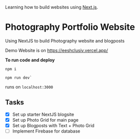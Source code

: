 Learning how to build websites using [Next.js](https://nextjs.org/learn).

# Photography Portfolio Website

Using NextJS to build Photography website and blogposts

Demo Website is on https://eeshclusiv.vercel.app/

**To run code and deploy**<br>
```
npm i
```
```
npm run dev`
```
runs on `localhost:3000`

## Tasks
- [x] Set up starter NextJS blogsite
- [x] Set up Photo Grid for main page
- [x] Set up Blogposts with Text + Photo Grid
- [ ] Implement Firebase for database    
